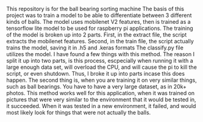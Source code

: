 This repository is for the ball bearing sorting machine
The basis of this project was to train a model to be able to differentiate between 3 different kinds of balls.
The model uses mobilenet V2 features, then is trained as a tensorflow lite model to be used for raspberry pi applications. 
The training of the model is broken up into 2 parts. 
First, in the extract file, the script extracts the mobilenet features. 
Second, in the train file, the script actually trains the model, saving it in .h5 and .keras formats
The classify.py file utilizes the model. 
I have found a few things with this method.
The reason I split it up into two parts, is this process, escpecially when running it with a large enough data set, will overload the CPU, and will cause the pi to kill the script, or even shutdown. 
Thus, I broke it up into parts incase this does happen. 
The second thing is, when you are training it on very similar things, such as ball bearings. You have to have a very large dataset, as in 20k+ photos. 
This method works well for this application, when it was trained on pictures that were very similar to the environment that it would be tested in, it succeeded. 
When it was tested in a new environment, it failed, and would most likely look for things that were not actually the balls. 
